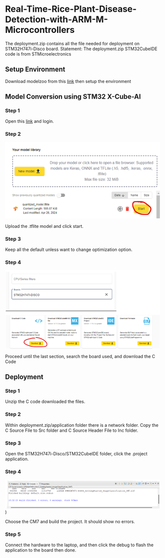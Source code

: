# Real-Time-Rice-Plant-Disease-Detection-with-ARM-M-Microcontrollers
The deployment.zip contains all the file needed for deployment on STM32H747i-Disco board. 
Statement: The deployment.zip STM32CubeIDE code is from STMicroelectronics

## Setup Environment
Download modelzoo from this [link](https://github.com/STMicroelectronics/stm32ai-modelzoo/blob/main/README.md) then setup the environment 

## Model Conversion using STM32 X-Cube-AI
### Step 1
Open this [link](https://my.st.com/cas/login?service=https://my.st.com/cas-idpwebsso/login%3Fresume%3D%2Fas%2FkVO5J%2Fresume%2Fas%2Fauthorization.ping%26spentity%3Dnull) and login. 
### Step 2
![STM32X-Cube-AI](https://github.com/jingxan/Real-Time-Rice-Plant-Disease-Detection-with-ARM-M-Microcontrollers/blob/main/Images/X-Cube-AI_login_page.png)

Upload the .tflite model and click start.
### Step 3
Keep all the default unless want to change optimization option. 
### Step 4
![Download C Code Files](https://github.com/jingxan/Real-Time-Rice-Plant-Disease-Detection-with-ARM-M-Microcontrollers/blob/main/Images/Download_C_Code.png)

Proceed until the last section, search the board used, and download the C Code

## Deployment
### Step 1
Unzip the C code downloaded the files.
### Step 2
Within deployment.zip/application folder there is a network folder. Copy the C Source File to Src folder and C Source Header File to Inc folder.
### Step 3
Open the STM32H747i-Disco/STM32CubeIDE folder, click the .project application.
### Step 4
![No Errors](https://github.com/jingxan/Real-Time-Rice-Plant-Disease-Detection-with-ARM-M-Microcontrollers/blob/main/Images/Deployment_No_Error.png))

Choose the CM7 and build the project. It should show no errors.
### Step 5
Connect the hardware to the laptop, and then click the debug to flash the application to the board then done.



